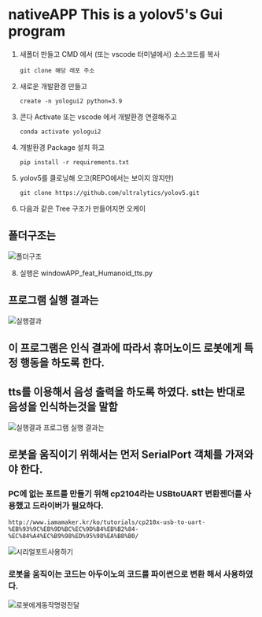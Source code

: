 # nativeAPP This is a yolov5's Gui program 

1. 새폴더 만들고 CMD 에서 (또는 vscode 터미널에서) 소스코드를 복사
   ```
   git clone 해당 레포 주소
   ```
3. 새로운 개발환경 만들고
   ```
   create -n yologui2 python=3.9
   ```
4. 콘다 Activate 또는 vscode 에서 개발환경 연결해주고
   ```
   conda activate yologui2
   ```
5. 개발환경 Package 설치 하고
   ```
   pip install -r requirements.txt
   ```
6. yolov5를 클로닝해 오고(REPO에서는 보이지 않지만)
   ```
   git clone https://github.com/ultralytics/yolov5.git
   
7. 다음과 같은 Tree 구조가 만들어지면 오케이
   
## 폴더구조는 
![폴더구조](./img/tree.PNG)

8. 실행은 windowAPP_feat_Humanoid_tts.py

## 프로그램 실행 결과는 
![실행결과](./img/result.PNG)

##  이 프로그램은 인식 결과에 따라서 휴머노이드 로봇에게 특정 행동을 하도록 한다. 
##  tts를 이용해서 음성 출력을 하도록 하였다. stt는 반대로 음성을 인식하는것을 말함 
![실행결과](./img/control.png)
프로그램 실행 결과는 

## 로봇을 움직이기 위해서는 먼저 SerialPort 객체를 가져와야 한다. 
### PC에 없는 포트를 만들기 위해 cp2104라는 USBtoUART 변환젠더를 사용했고 드라이버가 필요하다. 
```
http://www.iamamaker.kr/ko/tutorials/cp210x-usb-to-uart-%EB%93%9C%EB%9D%BC%EC%9D%B4%EB%B2%84-%EC%84%A4%EC%B9%98%ED%95%98%EA%B8%B0/
```
![시리얼포트사용하기](./img/init.png)

### 로봇을 움직이는 코드는 아두이노의 코드를 파이썬으로 변환 해서 사용하였다. 

![로봇에게동작명령전달](./img/robot.png)
